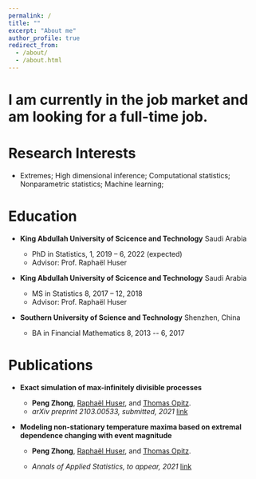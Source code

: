```yaml
---
permalink: /
title: ""
excerpt: "About me"
author_profile: true
redirect_from: 
  - /about/
  - /about.html
---
```


# I am currently in the job market and am looking for a full-time job.  

Research Interests
====
* Extremes; High dimensional inference; Computational statistics; Nonparametric statistics; Machine learning; 

Education
====

* **King Abdullah University of Scicence and Technology** Saudi Arabia
   * PhD in Statistics, 1, 2019 – 6, 2022 (expected)
   * Advisor: Prof. Raphaël Huser

* **King Abdullah University of Scicence and Technology** Saudi Arabia
    * MS in Statistics 8, 2017 – 12, 2018
	* Advisor: Prof. Raphaël Huser

* **Southern University of Science and Technology** Shenzhen, China
	* BA in Financial Mathematics 8, 2013 -- 6, 2017

Publications
====

* **Exact simulation of max-infinitely divisible processes**
	* **Peng Zhong**, [Raphaël Huser](https://cemse.kaust.edu.sa/stat/people/person/raphael-huser), and [Thomas Opitz](https://biosp.mathnum.inrae.fr/homepage-thomas-opitz). 
	* *arXiv preprint 2103.00533, submitted, 2021* [link](files/paper2.pdf) 

* **Modeling non-stationary temperature maxima based on extremal dependence changing with event magnitude**
	* **Peng Zhong**, [Raphaël Huser](https://cemse.kaust.edu.sa/stat/people/person/raphael-huser), and [Thomas Opitz](https://biosp.mathnum.inrae.fr/homepage-thomas-opitz). 

	* *Annals of Applied Statistics, to appear, 2021* [link](files/paper1.pdf)


